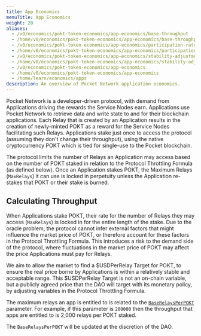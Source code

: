 ```yaml
---
title: App Economics
menuTitle: App Economics
weight: 20
aliases:
  - /v0/economics/pokt-token-economics/app-economics/base-throughput
  - /home/v0/economics/pokt-token-economics/app-economics/base-throughput
  - /v0/economics/pokt-token-economics/app-economics/participation-rate
  - /home/v0/economics/pokt-token-economics/app-economics/participation-rate
  - /v0/economics/pokt-token-economics/app-economics/stability-adjustment
  - /home/v0/economics/pokt-token-economics/app-economics/stability-adjustment
  - /v0/economics/pokt-token-economics/app-economics
  - /home/v0/economics/pokt-token-economics/app-economics
  - /home/learn/economics/apps
description: An overview of Pocket Network application economics.
---
```



Pocket Network is a developer-driven protocol, with demand from Applications driving the rewards the Service Nodes earn. Applications use Pocket Network to retrieve data and write state to and for their blockchain applications. Each Relay that is created by an Application results in the creation of newly-minted POKT as a reward for the Service Nodes facilitating such Relays. Applications stake just once to access the protocol (assuming they don't change their throughput), using the native cryptocurrency POKT which is tied for single-use to the Pocket blockchain.

The protocol limits the number of Relays an Application may access based on the number of POKT staked in relation to the Protocol Throttling Formula (as defined below). Once an Application stakes POKT, the Maximum Relays (`MaxRelays`) it can use is locked in perpetuity unless the Application re-stakes that POKT or their stake is burned.

## Calculating Throughput

When Applications stake POKT, their rate for the number of Relays they may access (`MaxRelays`) is locked in for the entire length of the stake. Due to the oracle problem, the protocol cannot infer external factors that might influence the market price of POKT, or therefore account for these factors in the Protocol Throttling Formula. This introduces a risk to the demand side of the protocol, where fluctuations in the market price of POKT may affect the price Applications must pay for Relays.

We aim to allow the market to find a $USDPerRelay Target for POKT, to ensure the real price borne by Applications is within a relatively stable and acceptable range. This $USDPerRelay Target is not an on-chain variable, but a publicly agreed price that the DAO will target with its monetary policy, by adjusting variables in the Protocol Throttling Formula.

The maximum relays an app is entitled to is related to the [`BaseRelaysPerPOKT`](/learn/protocol-parameters/#baserelaysperpokt) parameter. For example, if this parameter is `200000` then the throughput that apps are entitled to is 2,000 relays per POKT staked.

The `BaseRelaysPerPOKT` will be updated at the discretion of the DAO.
